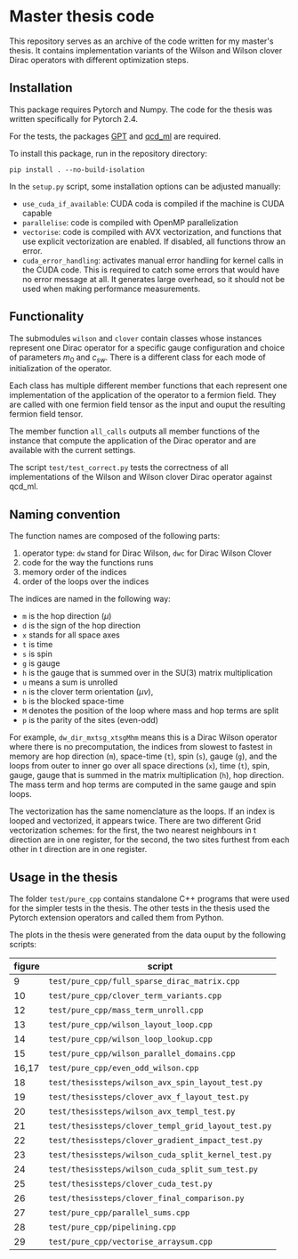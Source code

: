 # Master thesis code

This repository serves as an archive of the code written for my master's thesis.
It contains implementation variants of the Wilson and Wilson clover Dirac
operators with different optimization steps.

## Installation

This package requires Pytorch and Numpy.
The code for the thesis was written specifically for Pytorch 2.4.

For the tests, the packages [GPT](https://github.com/lehner/gpt)
and [qcd_ml](https://github.com/daknuett/qcd_ml) are required.

To install this package, run in the repository directory:
````
pip install . --no-build-isolation
````

In the ``setup.py`` script, some installation options can be adjusted manually:
- ``use_cuda_if_available``: CUDA coda is compiled if the machine is CUDA capable
- ``parallelise``: code is compiled with OpenMP parallelization
- ``vectorise``: code is compiled with AVX vectorization, and functions that use explicit
vectorization are enabled. If disabled, all functions throw an error.
- ``cuda_error_handling``: activates manual error handling for kernel calls in the CUDA code.
This is required to catch some errors that would have no error message at all.
It generates large overhead, so it should not be used when making performance measurements.


## Functionality

The submodules ``wilson`` and `clover` contain classes whose instances represent one
Dirac operator for a specific gauge configuration and choice of parameters $m_0$ and $c_{sw}$.
There is a different class for each mode of initialization of the operator.

Each class has multiple different member functions that each represent one implementation
of the application of the operator to a fermion field. They are called with one fermion field tensor
as the input and ouput the resulting fermion field tensor.

The member function `all_calls` outputs all member functions of the instance that compute the
application of the Dirac operator and are available with the current settings.

The script ``test/test_correct.py`` tests the correctness of all implementations
of the Wilson and Wilson clover Dirac operator against qcd_ml.

## Naming convention

The function names are composed of the following parts:

1. operator type: ``dw`` stand for Dirac Wilson, ``dwc`` for Dirac Wilson Clover
2. code for the way the functions runs
2. memory order of the indices
3. order of the loops over the indices

The indices are named in the following way:
- ``m`` is the hop direction ($\mu$)
- ``d`` is the sign of the hop direction
- ``x`` stands for all space axes
- ``t`` is time
- ``s`` is spin
- ``g`` is gauge
- ``h`` is the gauge that is summed over in the SU(3) matrix multiplication
- ``u`` means a sum is unrolled
- ``n`` is the clover term orientation ($\mu\nu$),
- ``b`` is the blocked space-time
- ``M`` denotes the position of the loop where mass and hop terms
are split
- ``p`` is the parity of the sites (even-odd)

For example, ``dw_dir_mxtsg_xtsgMhm`` means this is a Dirac Wilson operator where there
is no precomputation, the indices from slowest to fastest in memory
are hop direction (``m``), space-time (``t``), spin (``s``), gauge (``g``),
and the loops from outer to inner go over all space directions (``x``), time (``t``),
spin, gauge, gauge that is summed in the matrix multiplication (``h``), hop direction.
The mass term and hop terms are computed in the same gauge and spin loops.

The vectorization has the same nomenclature as the loops. If an index is looped and
vectorized, it appears twice.
There are two different Grid vectorization schemes: for the first, the two nearest
neighbours in t direction are in one register, for the second, the two sites furthest
from each other in t direction are in one register.

## Usage in the thesis

The folder ``test/pure_cpp`` contains standalone C++ programs that were used for the
simpler tests in the thesis. The other tests in the thesis used the Pytorch
extension operators and called them from Python.

The plots in the thesis were generated from the data ouput by the following scripts:

|figure|script|
|---|---|
|9| `test/pure_cpp/full_sparse_dirac_matrix.cpp` |
| 10|  `test/pure_cpp/clover_term_variants.cpp` |
|12| `test/pure_cpp/mass_term_unroll.cpp` |
|13 |  `test/pure_cpp/wilson_layout_loop.cpp` |
|14|  `test/pure_cpp/wilson_loop_lookup.cpp` |
|15|  `test/pure_cpp/wilson_parallel_domains.cpp` |
|16,17| `test/pure_cpp/even_odd_wilson.cpp` |
|18| `test/thesissteps/wilson_avx_spin_layout_test.py` |
|19 | `test/thesissteps/clover_avx_f_layout_test.py` |
|20| `test/thesissteps/wilson_avx_templ_test.py` |
|21| `test/thesissteps/clover_templ_grid_layout_test.py` |
|22| `test/thesissteps/clover_gradient_impact_test.py` |
|23| `test/thesissteps/wilson_cuda_split_kernel_test.py` |
|24| `test/thesissteps/wilson_cuda_split_sum_test.py` |
|25| `test/thesissteps/clover_cuda_test.py` |
|26| `test/thesissteps/clover_final_comparison.py` |
|27| `test/pure_cpp/parallel_sums.cpp` |
|28|  `test/pure_cpp/pipelining.cpp` |
|29| `test/pure_cpp/vectorise_arraysum.cpp` |

